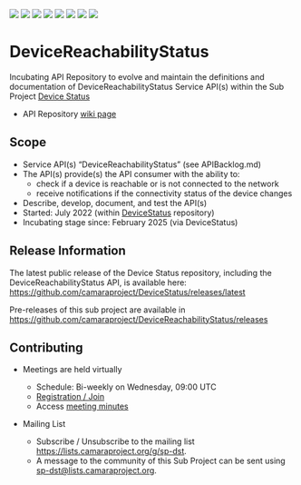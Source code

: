 <a href="https://github.com/camaraproject/DeviceReachabilityStatus/commits/" title="Last Commit"><img src="https://img.shields.io/github/last-commit/camaraproject/DeviceReachabilityStatus?style=plastic"></a>
<a href="https://github.com/camaraproject/DeviceReachabilityStatus/issues" title="Open Issues"><img src="https://img.shields.io/github/issues/camaraproject/DeviceReachabilityStatus?style=plastic"></a>
<a href="https://github.com/camaraproject/DeviceReachabilityStatus/pulls" title="Open Pull Requests"><img src="https://img.shields.io/github/issues-pr/camaraproject/DeviceReachabilityStatus?style=plastic"></a>
<a href="https://github.com/camaraproject/DeviceReachabilityStatus/graphs/contributors" title="Contributors"><img src="https://img.shields.io/github/contributors/camaraproject/DeviceReachabilityStatus?style=plastic"></a>
<a href="https://github.com/camaraproject/DeviceReachabilityStatus" title="Repo Size"><img src="https://img.shields.io/github/repo-size/camaraproject/DeviceReachabilityStatus?style=plastic"></a>
<a href="https://github.com/camaraproject/DeviceReachabilityStatus/blob/main/LICENSE" title="License"><img src="https://img.shields.io/badge/License-Apache%202.0-green.svg?style=plastic"></a>
<a href="https://github.com/camaraproject/DeviceReachabilityStatus/releases/latest" title="Latest Release"><img src="https://img.shields.io/github/release/camaraproject/DeviceReachabilityStatus?style=plastic"></a>
<a href="https://github.com/camaraproject/Governance/blob/main/ProjectStructureAndRoles.md" title="Incubating API Repository"><img src="https://img.shields.io/badge/Incubating%20API%20Repository-green?style=plastic"></a>

# DeviceReachabilityStatus

Incubating API Repository to evolve and maintain the definitions and documentation of DeviceReachabilityStatus Service API(s) within the Sub Project [Device Status](https://lf-camaraproject.atlassian.net/wiki/x/6wApBQ)

* API Repository [wiki page](https://lf-camaraproject.atlassian.net/wiki/x/mwD1Bg)

## Scope

* Service API(s) “DeviceReachabilityStatus” (see APIBacklog.md) 
* The API(s) provide(s) the API consumer with the ability to:  
  * check if a device is reachable or is not connected to the network
  * receive notifications if the connectivity status of the device changes
* Describe, develop, document, and test the API(s)
* Started: July 2022 (within [DeviceStatus](https://github.com/camaraproject/DeviceStatus) repository)
* Incubating stage since: February 2025 (via DeviceStatus)

## Release Information

The latest public release of the Device Status repository, including the DeviceReachabilityStatus API, is available here: https://github.com/camaraproject/DeviceStatus/releases/latest
<!-- Optional: an explicit listing of the latest (pre-)release with additional information, e.g. links to the API definitions -->
<!-- In addition use/uncomment one or multiple the following alternative options when becoming applicable -->
Pre-releases of this sub project are available in https://github.com/camaraproject/DeviceReachabilityStatus/releases
<!-- The latest public release is available here: https://github.com/camaraproject/DeviceReachabilityStatus/releases/latest -->
<!-- For changes see [CHANGELOG.md](https://github.com/camaraproject/DeviceReachabilityStatus/blob/main/CHANGELOG.md) -->

## Contributing

* Meetings are held virtually <!-- for new, independent Sandbox API repositories request a meeting link from the LF admin team or replace the information with the existing meeting information of the Sub Project -->

  * Schedule: Bi-weekly on Wednesday, 09:00 UTC
  * [Registration / Join](https://zoom-lfx.platform.linuxfoundation.org/meeting/93413850406?password=3aeb0f1b-d9f9-42c5-91d8-3d2b20421ef1)
  * Access [meeting minutes](https://lf-camaraproject.atlassian.net/wiki/x/fzLe)

* Mailing List
  <!-- Note: the `mailinglistname` is either already existing (for API Repositories within a Sub Projects) or will be created by the CAMARA Admin Team. -->
  * Subscribe / Unsubscribe to the mailing list <https://lists.camaraproject.org/g/sp-dst>.
  * A message to the community of this Sub Project can be sent using <sp-dst@lists.camaraproject.org>.
